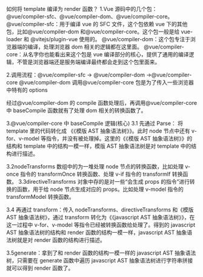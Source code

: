 如何将 template 编译为 render 函数？
1.Vue 源码中的几个包：@vue/compiler-sfc、@vue/compiler-dom、@vue/compiler-core。
@vue/compiler-sfc：用于编译 vue 的 SFC 文件，这个包依赖 vue 下的其他包，比如@vue/compiler-dom 和@vue/compiler-core。这个包一般是给 vue-loader 和 @vitejs/plugin-vue 使用的。
@vue/compiler-dom：这个包专注于浏览器端的编译，处理浏览器 dom 相关的逻辑都在这里面。
@vue/compiler-core：从名字你也能看出来这个包是 vue 编译部分的核心，提供了通用的编译逻辑，不管是浏览器端还是服务端编译最终都会走到这个包里面来。

2.调用流程：@vue/compiler-sfc -> @vue/compiler-dom ->@vue/compiler-core
@vue/compiler-dom 调用@vue/compiler-core 包是为了传入一些浏览器中特有的 options

<!--
options(
  transformStyle:用于处理 dom 上面的 style，比如 style="color: red"
  cloak: compilerCore.noopDirectiveTransform,
  html: transformVHtml,
  text: transformVText,
  model: transformModel,
  on: transformOn,
  show: transformShow
)
-->

经过@vue/compiler-dom 的 compile 函数处理后，再调用@vue/compiler-core 中 baseCompile 函数就有了处理 dom 相关的转换函数了。

3.@vue/compiler-core 中 baseCompile 逻辑(核心)
3.1 先通过 Parse： 将 template 里的代码转化成 《《模版 AST 抽象语法树》》。此时 node 节点中还有 v-for、v-model 等指令，并没有被处理掉。这里的《《模版 AST 抽象语法树》》的结构和 template 中的结构一模一样，模版 AST 抽象语法树是对 template 中的结构进行描述。

3.2nodeTransforms 数组中的为一堆处理 node 节点的转换函数，比如处理 v-once 指令的 transformOnce 转换函数、处理 v-if 指令的 transformIf 转换函数。
3.3directiveTransforms 对象中存的是对一些“会生成 props 的指令”进行转换的函数，用于给 node 节点生成对应的 props。比如处理 v-model 指令的 transformModel 转换函数。

3.4 再通过 transform：传入 nodeTransforms、directiveTransforms 和《模版 AST 抽象语法树》，通过 transform 转化为《《javascript AST 抽象语法树》》，在这一过程中 v-for、v-model 等指令已经被转换函数给处理了。得到的 javascript AST 抽象语法树的结构和 render 函数的结构一模一样，javascript AST 抽象语法树就是对 render 函数的结构进行描述。

3.5generate：拿到了和 render 函数的结构一模一样的 javascript AST 抽象语法树，只需要在 generate 函数中遍历 javascript AST 抽象语法树进行字符串拼接就可以得到 render 函数了。
